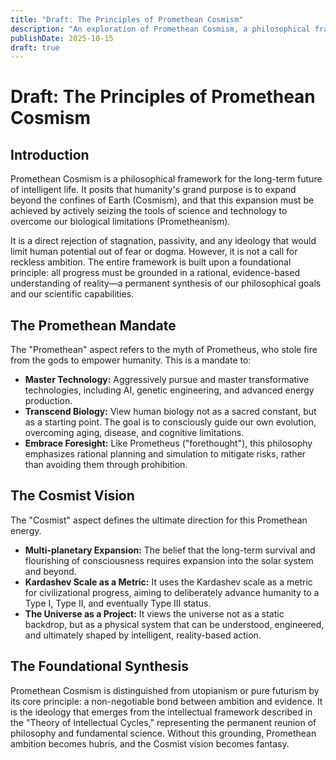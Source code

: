 ```yaml
---
title: "Draft: The Principles of Promethean Cosmism"
description: "An exploration of Promethean Cosmism, a philosophical framework advocating for humanity's"
publishDate: 2025-10-15
draft: true
---
```


# Draft: The Principles of Promethean Cosmism

## Introduction

Promethean Cosmism is a philosophical framework for the long-term future of intelligent life. It posits that humanity's grand purpose is to expand beyond the confines of Earth (Cosmism), and that this expansion must be achieved by actively seizing the tools of science and technology to overcome our biological limitations (Prometheanism).

It is a direct rejection of stagnation, passivity, and any ideology that would limit human potential out of fear or dogma. However, it is not a call for reckless ambition. The entire framework is built upon a foundational principle: all progress must be grounded in a rational, evidence-based understanding of reality—a permanent synthesis of our philosophical goals and our scientific capabilities.

## The Promethean Mandate

The "Promethean" aspect refers to the myth of Prometheus, who stole fire from the gods to empower humanity. This is a mandate to:

- **Master Technology:** Aggressively pursue and master transformative technologies, including AI, genetic engineering, and advanced energy production.
- **Transcend Biology:** View human biology not as a sacred constant, but as a starting point. The goal is to consciously guide our own evolution, overcoming aging, disease, and cognitive limitations.
- **Embrace Foresight:** Like Prometheus ("forethought"), this philosophy emphasizes rational planning and simulation to mitigate risks, rather than avoiding them through prohibition.

## The Cosmist Vision

The "Cosmist" aspect defines the ultimate direction for this Promethean energy.

- **Multi-planetary Expansion:** The belief that the long-term survival and flourishing of consciousness requires expansion into the solar system and beyond.
- **Kardashev Scale as a Metric:** It uses the Kardashev scale as a metric for civilizational progress, aiming to deliberately advance humanity to a Type I, Type II, and eventually Type III status.
- **The Universe as a Project:** It views the universe not as a static backdrop, but as a physical system that can be understood, engineered, and ultimately shaped by intelligent, reality-based action.

## The Foundational Synthesis

Promethean Cosmism is distinguished from utopianism or pure futurism by its core principle: a non-negotiable bond between ambition and evidence. It is the ideology that emerges from the intellectual framework described in the "Theory of Intellectual Cycles," representing the permanent reunion of philosophy and fundamental science. Without this grounding, Promethean ambition becomes hubris, and the Cosmist vision becomes fantasy.
